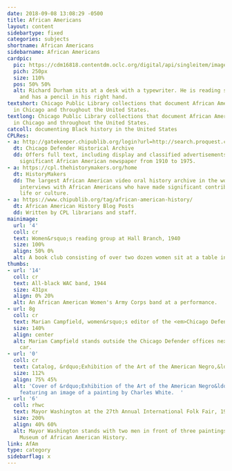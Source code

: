 ```yaml
---
date: 2018-09-08 13:08:29 -0500
title: African Americans
layout: content
sidebartype: fixed
categories: subjects
shortname: African Americans
sidebarname: African Americans
cardpic:
  pic: https://cdm16818.contentdm.oclc.org/digital/api/singleitem/image/cr/10/default.jpg
  pich: 250px
  size: 110%
  pos: 50% 50%
  alt: Richard Durham sits at a desk with a typewriter. He is reading some loose pages
    and has a pencil in his right hand.
textshort: Chicago Public Library collections that document African American history
  in Chicago and throughout the United States.
textlong: Chicago Public Library collections that document African American history
  in Chicago and throughout the United States.
catcoll: documenting Black history in the United States
CPLRes:
- a: http://gatekeeper.chipublib.org/login?url=http://search.proquest.com/hnpchicagodefender/ip?accountid=303
  dt: Chicago Defender Historical Archive
  dd: Offers full text, including display and classified advertisements, of this nationally
    significant African American newspaper from 1910 to 1975.
- a: https://cpl.thehistorymakers.org/home
  dt: HistoryMakers
  dd: The largest African American video oral history archive in the world features
    interviews with African Americans who have made significant contributions in American
    life or culture.
- a: https://www.chipublib.org/tag/african-american-history/
  dt: African American History Blog Posts
  dd: Written by CPL librarians and staff.
mainimage:
  url: '4'
  coll: cr
  text: Women&rsquo;s reading group at Hall Branch, 1940
  size: 100%
  align: 50% 0%
  alt: A book club consisting of over two dozen women sit at a table in Hall Branch.
thumbs:
- url: '14'
  coll: cr
  text: All-black WAC band, 1944
  size: 431px
  align: 0% 20%
  alt: An African American Women's Army Corps band at a performance.
- url: 8g
  coll: cr
  text: Marian Campfield, women&rsquo;s editor of the <em>Chicago Defender</em>, 1948
  size: 140%
  align: center
  alt: Marian Campfield stands outside the Chicago Defender offices next to a press
    car.
- url: '0'
  coll: cr
  text: Catalog, &rdquo;Exhibition of the Art of the American Negro,&ldquo; 1940
  size: 112%
  align: 75% 45%
  alt: 'Cover of &rdquo;Exhibition of the Art of the American Negro&ldquo; catalog
    featuring an image of a painting by Charles White.  '
- url: '6'
  coll: rhwc
  text: Mayor Washington at the 27th Annual International Folk Fair, 1986
  size: 200%
  align: 40% 60%
  alt: Mayor Washington stands with two men in front of three paintings at the DuSable
    Museum of African American History.
link: AfAm
type: category
sidebarflag: x
---
```

